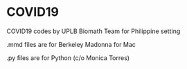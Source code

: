 # COVID19
COVID19 codes by UPLB Biomath Team for Philippine setting

.mmd files are for Berkeley Madonna for Mac

.py files are for Python (c/o Monica Torres) 
